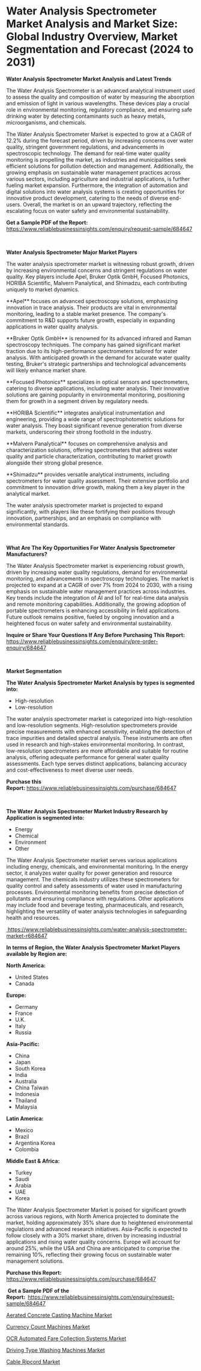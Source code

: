 <p><h1>Water Analysis Spectrometer Market Analysis and Market Size: Global Industry Overview, Market Segmentation and Forecast (2024 to 2031)</h1></p><p><strong>Water Analysis Spectrometer Market Analysis and Latest Trends</strong></p>
<p><p>The Water Analysis Spectrometer is an advanced analytical instrument used to assess the quality and composition of water by measuring the absorption and emission of light in various wavelengths. These devices play a crucial role in environmental monitoring, regulatory compliance, and ensuring safe drinking water by detecting contaminants such as heavy metals, microorganisms, and chemicals.</p><p>The Water Analysis Spectrometer Market is expected to grow at a CAGR of 12.2% during the forecast period, driven by increasing concerns over water quality, stringent government regulations, and advancements in spectroscopic technology. The demand for real-time water quality monitoring is propelling the market, as industries and municipalities seek efficient solutions for pollution detection and management. Additionally, the growing emphasis on sustainable water management practices across various sectors, including agriculture and industrial applications, is further fueling market expansion. Furthermore, the integration of automation and digital solutions into water analysis systems is creating opportunities for innovative product development, catering to the needs of diverse end-users. Overall, the market is on an upward trajectory, reflecting the escalating focus on water safety and environmental sustainability.</p></p>
<p><strong>Get a Sample PDF of the Report:&nbsp;</strong> <a href="https://www.reliablebusinessinsights.com/enquiry/request-sample/684647?utm_campaign=1094&utm_medium=2&utm_source=Github&utm_content=ia&utm_term=30102024&utm_id=water-analysis-spectrometer">https://www.reliablebusinessinsights.com/enquiry/request-sample/684647</a></p>
<p>&nbsp;</p>
<p><strong>Water Analysis Spectrometer Major Market Players</strong></p>
<p><p>The water analysis spectrometer market is witnessing robust growth, driven by increasing environmental concerns and stringent regulations on water quality. Key players include Apel, Bruker Optik GmbH, Focused Photonics, HORIBA Scientific, Malvern Panalytical, and Shimadzu, each contributing uniquely to market dynamics.</p><p>**Apel** focuses on advanced spectroscopy solutions, emphasizing innovation in trace analysis. Their products are vital in environmental monitoring, leading to a stable market presence. The company's commitment to R&D supports future growth, especially in expanding applications in water quality analysis.</p><p>**Bruker Optik GmbH** is renowned for its advanced infrared and Raman spectroscopy techniques. The company has gained significant market traction due to its high-performance spectrometers tailored for water analysis. With anticipated growth in the demand for accurate water quality testing, Bruker's strategic partnerships and technological advancements will likely enhance market share.</p><p>**Focused Photonics** specializes in optical sensors and spectrometers, catering to diverse applications, including water analysis. Their innovative solutions are gaining popularity in environmental monitoring, positioning them for growth in a segment driven by regulatory needs.</p><p>**HORIBA Scientific** integrates analytical instrumentation and engineering, providing a wide range of spectrophotometric solutions for water analysis. They boast significant revenue generation from diverse markets, underscoring their strong foothold in the industry.</p><p>**Malvern Panalytical** focuses on comprehensive analysis and characterization solutions, offering spectrometers that address water quality and particle characterization, contributing to market growth alongside their strong global presence.</p><p>**Shimadzu** provides versatile analytical instruments, including spectrometers for water quality assessment. Their extensive portfolio and commitment to innovation drive growth, making them a key player in the analytical market.</p><p>The water analysis spectrometer market is projected to expand significantly, with players like these fortifying their positions through innovation, partnerships, and an emphasis on compliance with environmental standards.</p></p>
<p>&nbsp;</p>
<p><strong>What Are The Key Opportunities For Water Analysis Spectrometer Manufacturers?</strong></p>
<p><p>The Water Analysis Spectrometer market is experiencing robust growth, driven by increasing water quality regulations, demand for environmental monitoring, and advancements in spectroscopy technologies. The market is projected to expand at a CAGR of over 7% from 2024 to 2030, with a rising emphasis on sustainable water management practices across industries. Key trends include the integration of AI and IoT for real-time data analysis and remote monitoring capabilities. Additionally, the growing adoption of portable spectrometers is enhancing accessibility in field applications. Future outlook remains positive, fueled by ongoing innovation and a heightened focus on water safety and environmental sustainability.</p></p>
<p><strong>Inquire or Share Your Questions If Any Before Purchasing This Report:</strong> <a href="https://www.reliablebusinessinsights.com/enquiry/pre-order-enquiry/684647?utm_campaign=1094&utm_medium=2&utm_source=Github&utm_content=ia&utm_term=30102024&utm_id=water-analysis-spectrometer">https://www.reliablebusinessinsights.com/enquiry/pre-order-enquiry/684647</a></p>
<p>&nbsp;</p>
<p><strong>Market Segmentation</strong></p>
<p><strong>The Water Analysis Spectrometer Market Analysis by types is segmented into:</strong></p>
<p><ul><li>High-resolution</li><li>Low-resolution</li></ul></p>
<p><p>The water analysis spectrometer market is categorized into high-resolution and low-resolution segments. High-resolution spectrometers provide precise measurements with enhanced sensitivity, enabling the detection of trace impurities and detailed spectral analysis. These instruments are often used in research and high-stakes environmental monitoring. In contrast, low-resolution spectrometers are more affordable and suitable for routine analysis, offering adequate performance for general water quality assessments. Each type serves distinct applications, balancing accuracy and cost-effectiveness to meet diverse user needs.</p></p>
<p><strong>Purchase this Report:&nbsp;</strong><a href="https://www.reliablebusinessinsights.com/purchase/684647?utm_campaign=1094&utm_medium=2&utm_source=Github&utm_content=ia&utm_term=30102024&utm_id=water-analysis-spectrometer">https://www.reliablebusinessinsights.com/purchase/684647</a></p>
<p>&nbsp;</p>
<p><strong>The Water Analysis Spectrometer Market Industry Research by Application is segmented into:</strong></p>
<p><ul><li>Energy</li><li>Chemical</li><li>Environment</li><li>Other</li></ul></p>
<p><p>The Water Analysis Spectrometer market serves various applications including energy, chemicals, and environmental monitoring. In the energy sector, it analyzes water quality for power generation and resource management. The chemicals industry utilizes these spectrometers for quality control and safety assessments of water used in manufacturing processes. Environmental monitoring benefits from precise detection of pollutants and ensuring compliance with regulations. Other applications may include food and beverage testing, pharmaceuticals, and research, highlighting the versatility of water analysis technologies in safeguarding health and resources.</p></p>
<p><a href="https://www.reliablebusinessinsights.com/water-analysis-spectrometer-market-r684647?utm_campaign=1094&utm_medium=2&utm_source=Github&utm_content=ia&utm_term=30102024&utm_id=water-analysis-spectrometer">&nbsp;https://www.reliablebusinessinsights.com/water-analysis-spectrometer-market-r684647</a></p>
<p><strong>In terms of Region, the Water Analysis Spectrometer Market Players available by Region are:</strong></p>
<p>
    <p> <strong> North America: </strong>
        <ul>
            <li>United States</li>
            <li>Canada</li>
        </ul>
        </p> 
    <p> <strong> Europe: </strong>
        <ul>
            <li>Germany</li>
            <li>France</li>
            <li>U.K.</li>
            <li>Italy</li>
            <li>Russia</li>
        </ul>
        </p> 
    <p> <strong> Asia-Pacific: </strong>
        <ul>
            <li>China</li>
            <li>Japan</li>
            <li>South Korea</li>
            <li>India</li>
            <li>Australia</li>
            <li>China Taiwan</li>
            <li>Indonesia</li>
            <li>Thailand</li>
            <li>Malaysia</li>
        </ul>
        </p> 
    <p> <strong> Latin America: </strong>
        <ul>
            <li>Mexico</li>
            <li>Brazil</li>
            <li>Argentina Korea</li>
            <li>Colombia</li>
        </ul>
        </p> 
    <p> <strong> Middle East & Africa: </strong>
        <ul>
            <li>Turkey</li>
            <li>Saudi</li>
            <li>Arabia</li>
            <li>UAE</li>
            <li>Korea</li>
        </ul>
    </p>
    </p>
<p><p>The Water Analysis Spectrometer Market is poised for significant growth across various regions, with North America projected to dominate the market, holding approximately 35% share due to heightened environmental regulations and advanced research initiatives. Asia-Pacific is expected to follow closely with a 30% market share, driven by increasing industrial applications and rising water quality concerns. Europe will account for around 25%, while the USA and China are anticipated to comprise the remaining 10%, reflecting their growing focus on sustainable water management solutions.</p></p>
<p><strong>Purchase this Report: </strong><a href="https://www.reliablebusinessinsights.com/purchase/684647?utm_campaign=1094&utm_medium=2&utm_source=Github&utm_content=ia&utm_term=30102024&utm_id=water-analysis-spectrometer">https://www.reliablebusinessinsights.com/purchase/684647</a></p>
<p>&nbsp;<strong>Get a Sample PDF of the Report:&nbsp;&nbsp;</strong><a href="https://www.reliablebusinessinsights.com/enquiry/request-sample/684647?utm_campaign=1094&utm_medium=2&utm_source=Github&utm_content=ia&utm_term=30102024&utm_id=water-analysis-spectrometer">https://www.reliablebusinessinsights.com/enquiry/request-sample/684647</a></p>
<p><strong></strong></p>
<p><p><a href="https://www.linkedin.com/pulse/aerated-concrete-casting-machine-market-regional-outlook-competition-nfk9f?utm_campaign=1094&utm_medium=2&utm_source=Github&utm_content=ia&utm_term=30102024&utm_id=water-analysis-spectrometer">Aerated Concrete Casting Machine Market</a></p><p><a href="https://issuu.com/reportprime-2/docs/currency-count-machines-market-size_a743fed29ab193?utm_campaign=1094&utm_medium=2&utm_source=Github&utm_content=ia&utm_term=30102024&utm_id=water-analysis-spectrometer">Currency Count Machines Market</a></p><p><a href="https://issuu.com/reportprime-2/docs/ocr-automated-fare-collection-syste_3326cf389ca492?utm_campaign=1094&utm_medium=2&utm_source=Github&utm_content=ia&utm_term=30102024&utm_id=water-analysis-spectrometer">OCR Automated Fare Collection Systems Market</a></p><p><a href="https://www.linkedin.com/pulse/driving-type-washing-machines-market-outlook-complete-industry-tug3f?utm_campaign=1094&utm_medium=2&utm_source=Github&utm_content=ia&utm_term=30102024&utm_id=water-analysis-spectrometer">Driving Type Washing Machines Market</a></p><p><a href="https://github.com/NathanColeman327/Market-Research-Report-List-1/blob/main/cable-ripcord-market.md?utm_campaign=1094&utm_medium=2&utm_source=Github&utm_content=ia&utm_term=30102024&utm_id=water-analysis-spectrometer">Cable Ripcord Market</a></p></p>